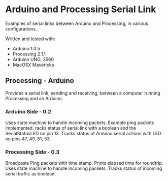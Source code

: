 # Arduino and Processing Serial Link
Examples of serial links between Arduino and Processing, in various configurations.

Written and tested with:
* Arduino 1.0.5
* Processing 2.1.1
* Arduino UNO, 2560
* MacOSX Mavericks


## Processing - Arduino
Provides a serial link, sending and receiving, between a computer running Processing and an Arduino.

### Arduino Side - 0.2
Uses state machine to handle incoming packets. Example ping packets implemented. racks status of serial link with a boolean and the SerialStatusLED on pin 13. Tracks status of Arduino serial actions with LED on pins 47, 49, 51, 53.

### Processing Side - 0.3
Broadcasts Ping packets with time stamp. Prints elapsed time for roundtrip. Uses state machine to handle incoming packets. Tracks status of incoming serial traffic as boolean.